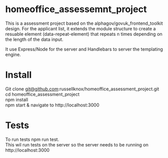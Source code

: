 # homeoffice_assessemnt_project
This is a assessment project based on the alphagov/govuk_frontend_toolkit design. For the applicant list,
it extends the module structure to create a resuable element (data-repeat-element) that repeats n times
depending on the length of the data input. </br>

It use Express/Node for the server and Handlebars to server the templating engine. 

# Install
Git clone git@github.com:russellknox/homeoffice_assessment_project.git </br>
  cd homeoffice_assessment_project </br>
	npm install </br>
	npm start & navigate to http://localhost:3000

# Tests
To run tests npm run test. </br>
This wil run tests on the server so the server needs to be running on http://localhost:3000
